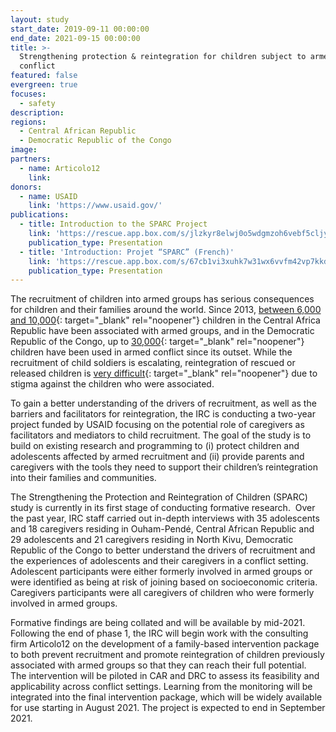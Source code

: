 ```yaml
---
layout: study
start_date: 2019-09-11 00:00:00
end_date: 2021-09-15 00:00:00
title: >-
  Strengthening protection & reintegration for children subject to armed
  conflict
featured: false
evergreen: true
focuses:
  - safety
description:
regions:
  - Central African Republic
  - Democratic Republic of the Congo
image:
partners:
  - name: Articolo12
    link:
donors:
  - name: USAID
    link: 'https://www.usaid.gov/'
publications:
  - title: Introduction to the SPARC Project
    link: 'https://rescue.app.box.com/s/jlzkyr8elwj0o5wdgmzoh6vebf5cljyq'
    publication_type: Presentation
  - title: 'Introduction: Projet “SPARC” (French)'
    link: 'https://rescue.app.box.com/s/67cb1vi3xuhk7w31wx6vvfm42vp7kkdx'
    publication_type: Presentation
---
```


The recruitment of children into armed groups has serious consequences for children and their families around the world. Since 2013, [between 6,000 and 10,000](https://www.unicef.org/policyanalysis/media_83024.html){: target="_blank" rel="noopener"} children in the Central Africa Republic have been associated with armed groups, and in the Democratic Republic of the Congo, up to [30,000](https://www.hrw.org/news/2012/03/12/child-soldiers-worldwide){: target="_blank" rel="noopener"} children have been used in armed conflict since its outset. While the recruitment of child soldiers is escalating, reintegration of rescued or released children is [very difficult](https://pulitzercenter.org/reporting/child-soldiers-central-african-republic-rise){: target="_blank" rel="noopener"} due to stigma against the children who were associated.&nbsp;

To gain a better understanding of the drivers of recruitment, as well as the barriers and facilitators for reintegration, the IRC is conducting a two-year project funded by USAID focusing on the potential role of caregivers as facilitators and mediators to child recruitment. The goal of the study is to build on existing research and programming to (i) protect children and adolescents affected by armed recruitment and (ii) provide parents and caregivers with the tools they need to support their children’s reintegration into their families and communities. &nbsp;&nbsp;&nbsp;

The Strengthening the Protection and Reintegration of Children (SPARC) study is currently in its first stage of conducting formative research.&nbsp; Over the past year, IRC staff carried out in-depth interviews with 35 adolescents and 18 caregivers residing in Ouham-Pendé, Central African Republic and 29 adolescents and 21 caregivers residing in North Kivu, Democratic Republic of the Congo to better understand the drivers of recruitment and the experiences of adolescents and their caregivers in a conflict setting.&nbsp; Adolescent participants were either formerly involved in armed groups or were identified as being at risk of joining based on socioeconomic criteria. Caregivers participants were all caregivers of children who were formerly involved in armed groups.

Formative findings are being collated and will be available by mid-2021. Following the end of phase 1, the IRC will begin work with the consulting firm Articolo12 on the development of a family-based intervention package to both prevent recruitment and promote reintegration of children previously associated with armed groups so that they can reach their full potential.&nbsp; The intervention will be piloted in CAR and DRC to assess its feasibility and applicability across conflict settings. Learning from the monitoring will be integrated into the final intervention package, which will be widely available for use starting in August 2021. The project is expected to end in September 2021.&nbsp;

&nbsp;
